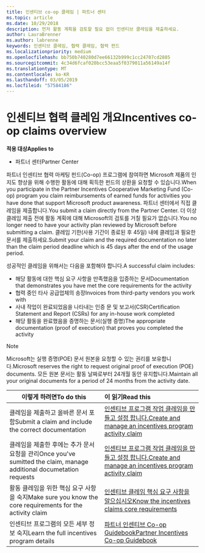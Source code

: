 ```yaml
---
title: 인센티브 co-op 클레임 | 파트너 센터
ms.topic: article
ms.date: 10/29/2018
description: 먼저 활동 계획을 검토할 필요 없이 인센티브 클레임을 제출하세요.
author: LauraBrenner
ms.author: labrenne
keywords: 인센티브 클레임, 협력 클레임, 협력 펀드
ms.localizationpriority: medium
ms.openlocfilehash: bb750b740280d7ee66132b999c1cc24707cd2885
ms.sourcegitcommit: 4c34d6fcaf020bcc53eaa5f0379011a56149a14f
ms.translationtype: MT
ms.contentlocale: ko-KR
ms.lasthandoff: 03/05/2019
ms.locfileid: "57584186"
---
```

# <a name="incentives-co-op-claims-overview"></a><span data-ttu-id="ae968-104">인센티브 협력 클레임 개요</span><span class="sxs-lookup"><span data-stu-id="ae968-104">Incentives co-op claims overview</span></span>

<span data-ttu-id="ae968-105">**적용 대상**</span><span class="sxs-lookup"><span data-stu-id="ae968-105">**Applies to**</span></span>

- <span data-ttu-id="ae968-106">파트너 센터</span><span class="sxs-lookup"><span data-stu-id="ae968-106">Partner Center</span></span>

<span data-ttu-id="ae968-107">파트너 인센티브 협력 마케팅 펀드(Co-op) 프로그램에 참여하면 Microsoft 제품의 인지도 향상을 위해 수행한 활동에 대해 획득한 펀드의 상환을 요청할 수 있습니다.</span><span class="sxs-lookup"><span data-stu-id="ae968-107">When you participate in the  Partner Incentives Cooperative Marketing Fund (Co-op) program you claim reimbursements of earned funds for activities you have done that support Microsoft product awareness.</span></span> <span data-ttu-id="ae968-108">파트너 센터에서 직접 클레임을 제출합니다.</span><span class="sxs-lookup"><span data-stu-id="ae968-108">You submit a claim directly from the Partner Center.</span></span> <span data-ttu-id="ae968-109">더 이상 클레임 제출 전에 활동 계획에 대해 Microsoft의 검토를 거칠 필요가 없습니다.</span><span class="sxs-lookup"><span data-stu-id="ae968-109">You no longer need to have your activity plan reviewed by Microsoft before submitting a claim.</span></span> <span data-ttu-id="ae968-110">클레임 기한(사용 기간이 종료된 후 45일) 내에 클레임과 필요한 문서를 제출하세요.</span><span class="sxs-lookup"><span data-stu-id="ae968-110">Submit your claim and the required documentation no later than the claim period deadline which is 45 days after the end of the usage period.</span></span> 

<span data-ttu-id="ae968-111">성공적인 클레임을 위해서는 다음을 포함해야 합니다.</span><span class="sxs-lookup"><span data-stu-id="ae968-111">A successful claim includes:</span></span>

- <span data-ttu-id="ae968-112">해당 활동에 대한 핵심 요구 사항을 만족했음을 입증하는 문서</span><span class="sxs-lookup"><span data-stu-id="ae968-112">Documentation that demonstrates you have met the core requirements for the activity</span></span>
- <span data-ttu-id="ae968-113">협력 중인 타사 공급업체의 송장</span><span class="sxs-lookup"><span data-stu-id="ae968-113">Invoices from third-party vendors you work with</span></span>
- <span data-ttu-id="ae968-114">사내 작업이 완료되었음을 나타내는 인증 문 및 보고서(CSR)</span><span class="sxs-lookup"><span data-stu-id="ae968-114">Certification Statement and Report (CSRs) for any in-house work completed</span></span>
- <span data-ttu-id="ae968-115">해당 활동을 완료했음을 증명하는 문서(실행 증명)</span><span class="sxs-lookup"><span data-stu-id="ae968-115">The appropriate documentation (proof of execution) that proves you completed the activity</span></span> 

>[!NOTE]
><span data-ttu-id="ae968-116">Microsoft는 실행 증명(POE) 문서 원본을 요청할 수 있는 권리를 보유합니다.</span><span class="sxs-lookup"><span data-stu-id="ae968-116">Microsoft reserves the right to request original proof of execution (POE) documents.</span></span> <span data-ttu-id="ae968-117">모든 원본 문서는 활동 날짜로부터 24개월 동안 유지합니다.</span><span class="sxs-lookup"><span data-stu-id="ae968-117">Maintain all your original documents for a period of 24 months from the activity date.</span></span> 

|<span data-ttu-id="ae968-118">**이렇게 하려면**</span><span class="sxs-lookup"><span data-stu-id="ae968-118">**To do this**</span></span>   |<span data-ttu-id="ae968-119">**이 읽기**</span><span class="sxs-lookup"><span data-stu-id="ae968-119">**Read this**</span></span>   |
|-----------------|:--------------------------------------|
|<span data-ttu-id="ae968-120">클레임을 제출하고 올바른 문서 포함</span><span class="sxs-lookup"><span data-stu-id="ae968-120">Submit a claim and include the correct documentation</span></span>|[<span data-ttu-id="ae968-121">인센티브 프로그램 작업 클레임을 만들고 설정 합니다.</span><span class="sxs-lookup"><span data-stu-id="ae968-121">Create and manage an incentives program activity claim</span></span>](create-incentives-claims.md)|
|<span data-ttu-id="ae968-122">클레임을 제출한 후에는 추가 문서 요청을 관리</span><span class="sxs-lookup"><span data-stu-id="ae968-122">Once you've sumitted the claim, manage additional documetation requests</span></span>|[<span data-ttu-id="ae968-123">인센티브 프로그램 작업 클레임을 만들고 설정 합니다.</span><span class="sxs-lookup"><span data-stu-id="ae968-123">Create and manage an incentives program activity claim</span></span>](create-incentives-claims.md)  |
|<span data-ttu-id="ae968-124">활동 클레임을 위한 핵심 요구 사항을 숙지</span><span class="sxs-lookup"><span data-stu-id="ae968-124">Make sure you know the core requirements for the activity claim</span></span>|[<span data-ttu-id="ae968-125">인센티브 클레임 핵심 요구 사항을 알으십시오</span><span class="sxs-lookup"><span data-stu-id="ae968-125">Know the incentives claims core requirements</span></span>](core-requirements.md)   |
|<span data-ttu-id="ae968-126">인센티브 프로그램의 모든 세부 정보 숙지</span><span class="sxs-lookup"><span data-stu-id="ae968-126">Learn the full incentives program details</span></span>|[<span data-ttu-id="ae968-127">파트너 인센티브 Co-op Guidebook</span><span class="sxs-lookup"><span data-stu-id="ae968-127">Partner Incentives Co-op Guidebook</span></span>](https://assets.microsoft.com/coop-guidebook.pdf)
                                                                                 
                                   